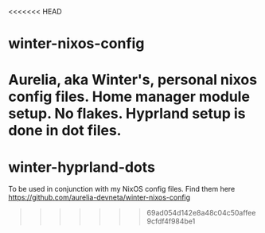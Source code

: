 <<<<<<< HEAD
# winter-nixos-config
Aurelia, aka Winter's, personal nixos config files. Home manager module setup. No flakes. Hyprland setup is done in dot files.
=======
# winter-hyprland-dots
To be used in conjunction with my NixOS config files. Find them here https://github.com/aurelia-devneta/winter-nixos-config
>>>>>>> 69ad054d142e8a48c04c50affee9cfdf4f984be1
